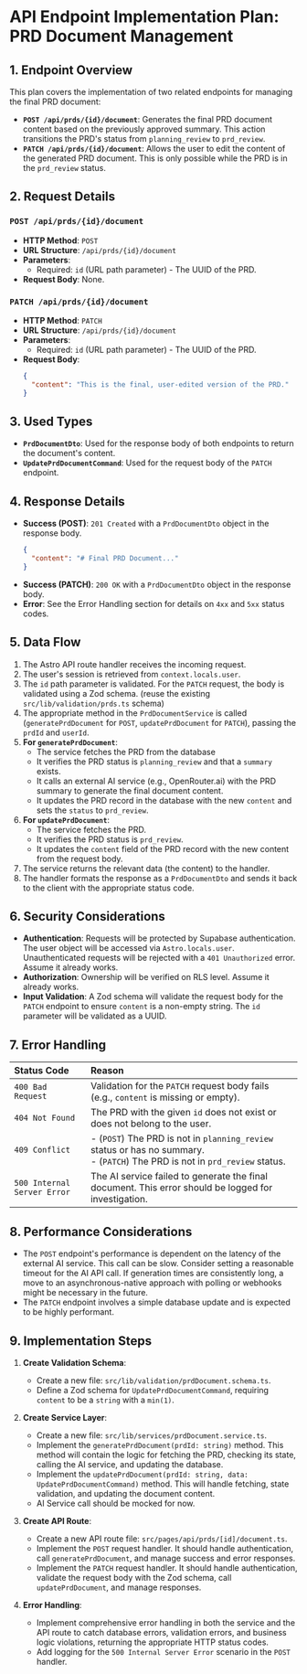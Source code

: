 # API Endpoint Implementation Plan: PRD Document Management

## 1. Endpoint Overview

This plan covers the implementation of two related endpoints for managing the final PRD document:

-   **`POST /api/prds/{id}/document`**: Generates the final PRD document content based on the previously approved summary. This action transitions the PRD's status from `planning_review` to `prd_review`.
-   **`PATCH /api/prds/{id}/document`**: Allows the user to edit the content of the generated PRD document. This is only possible while the PRD is in the `prd_review` status.

## 2. Request Details

### `POST /api/prds/{id}/document`

-   **HTTP Method**: `POST`
-   **URL Structure**: `/api/prds/{id}/document`
-   **Parameters**:
    -   Required: `id` (URL path parameter) - The UUID of the PRD.
-   **Request Body**: None.

### `PATCH /api/prds/{id}/document`

-   **HTTP Method**: `PATCH`
-   **URL Structure**: `/api/prds/{id}/document`
-   **Parameters**:
    -   Required: `id` (URL path parameter) - The UUID of the PRD.
-   **Request Body**:
    ```json
    {
      "content": "This is the final, user-edited version of the PRD."
    }
    ```

## 3. Used Types

-   **`PrdDocumentDto`**: Used for the response body of both endpoints to return the document's content.
-   **`UpdatePrdDocumentCommand`**: Used for the request body of the `PATCH` endpoint.

## 4. Response Details

-   **Success (POST)**: `201 Created` with a `PrdDocumentDto` object in the response body.
    ```json
    {
      "content": "# Final PRD Document..."
    }
    ```
-   **Success (PATCH)**: `200 OK` with a `PrdDocumentDto` object in the response body.
-   **Error**: See the Error Handling section for details on `4xx` and `5xx` status codes.

## 5. Data Flow

1.  The Astro API route handler receives the incoming request.
2.  The user's session is retrieved from `context.locals.user`.
3.  The `id` path parameter is validated. For the `PATCH` request, the body is validated using a Zod schema. (reuse the existing `src/lib/validation/prds.ts` schema)
4.  The appropriate method in the `PrdDocumentService` is called (`generatePrdDocument` for `POST`, `updatePrdDocument` for `PATCH`), passing the `prdId` and `userId`.
5.  **For `generatePrdDocument`**:
    -   The service fetches the PRD from the database
    -   It verifies the PRD status is `planning_review` and that a `summary` exists.
    -   It calls an external AI service (e.g., OpenRouter.ai) with the PRD summary to generate the final document content.
    -   It updates the PRD record in the database with the new `content` and sets the `status` to `prd_review`.
6.  **For `updatePrdDocument`**:
    -   The service fetches the PRD.
    -   It verifies the PRD status is `prd_review`.
    -   It updates the `content` field of the PRD record with the new content from the request body.
7.  The service returns the relevant data (the content) to the handler.
8.  The handler formats the response as a `PrdDocumentDto` and sends it back to the client with the appropriate status code.

## 6. Security Considerations

-   **Authentication**: Requests will be protected by Supabase authentication. The user object will be accessed via `Astro.locals.user`. Unauthenticated requests will be rejected with a `401 Unauthorized` error. Assume it already works.
-   **Authorization**: Ownership will be verified on RLS level. Assume it already works.
-   **Input Validation**: A Zod schema will validate the request body for the `PATCH` endpoint to ensure `content` is a non-empty string. The `id` parameter will be validated as a UUID.

## 7. Error Handling

| Status Code | Reason |
| :--- | :--- |
| `400 Bad Request` | Validation for the `PATCH` request body fails (e.g., `content` is missing or empty). |
| `404 Not Found` | The PRD with the given `id` does not exist or does not belong to the user. |
| `409 Conflict` | - (`POST`) The PRD is not in `planning_review` status or has no summary. <br> - (`PATCH`) The PRD is not in `prd_review` status. |
| `500 Internal Server Error` | The AI service failed to generate the final document. This error should be logged for investigation. |

## 8. Performance Considerations

-   The `POST` endpoint's performance is dependent on the latency of the external AI service. This call can be slow. Consider setting a reasonable timeout for the AI API call. If generation times are consistently long, a move to an asynchronous-native approach with polling or webhooks might be necessary in the future.
-   The `PATCH` endpoint involves a simple database update and is expected to be highly performant.

## 9. Implementation Steps

1.  **Create Validation Schema**:
    -   Create a new file: `src/lib/validation/prdDocument.schema.ts`.
    -   Define a Zod schema for `UpdatePrdDocumentCommand`, requiring `content` to be a `string` with a `min(1)`.

2.  **Create Service Layer**:
    -   Create a new file: `src/lib/services/prdDocument.service.ts`.
    -   Implement the `generatePrdDocument(prdId: string)` method. This method will contain the logic for fetching the PRD, checking its state, calling the AI service, and updating the database.
    -   Implement the `updatePrdDocument(prdId: string, data: UpdatePrdDocumentCommand)` method. This will handle fetching, state validation, and updating the document content.
    -   AI Service call should be mocked for now.

3.  **Create API Route**:
    -   Create a new API route file: `src/pages/api/prds/[id]/document.ts`.
    -   Implement the `POST` request handler. It should handle authentication, call `generatePrdDocument`, and manage success and error responses.
    -   Implement the `PATCH` request handler. It should handle authentication, validate the request body with the Zod schema, call `updatePrdDocument`, and manage responses.

4.  **Error Handling**:
    -   Implement comprehensive error handling in both the service and the API route to catch database errors, validation errors, and business logic violations, returning the appropriate HTTP status codes.
    -   Add logging for the `500 Internal Server Error` scenario in the `POST` handler.
